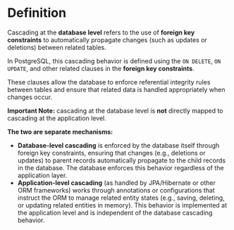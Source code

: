 # Definition
Cascading at the **database level** refers to the use of **foreign key constraints** to
automatically propagate changes (such as updates or deletions) between related tables.

In PostgreSQL, this cascading behavior is defined using the `ON DELETE`, `ON UPDATE`, and
other related clauses in the **foreign key constraints**.

These clauses allow the database to enforce referential integrity rules between tables
and ensure that related data is handled appropriately when changes occur.

**Important Note:** cascading at the database level is **not** directly mapped to cascading at the application level.

**The two are separate mechanisms:**
- **Database-level cascading** is enforced by the database itself through foreign key constraints, ensuring
that changes (e.g., deletions or updates) to parent records automatically propagate to the child records in
the database. The database enforces this behavior regardless of the application layer.
- **Application-level cascading** (as handled by JPA/Hibernate or other ORM frameworks) works through
annotations or configurations that instruct the ORM to manage related entity states (e.g., saving,
deleting, or updating related entities in memory). This behavior is implemented at the application 
level and is independent of the database cascading behavior.
